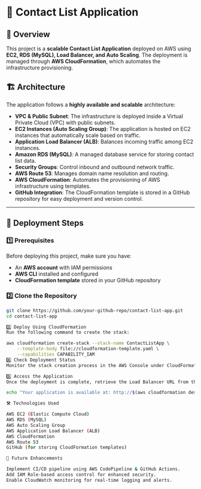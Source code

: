 # 📌 Contact List Application  

## 📖 Overview  
This project is a **scalable Contact List Application** deployed on AWS using **EC2, RDS (MySQL), Load Balancer, and Auto Scaling**. The deployment is managed through **AWS CloudFormation**, which automates the infrastructure provisioning.  

## 🏗 Architecture  
The application follows a **highly available and scalable** architecture:  
- **VPC & Public Subnet**: The infrastructure is deployed inside a Virtual Private Cloud (VPC) with public subnets.  
- **EC2 Instances (Auto Scaling Group)**: The application is hosted on EC2 instances that automatically scale based on traffic.  
- **Application Load Balancer (ALB)**: Balances incoming traffic among EC2 instances.  
- **Amazon RDS (MySQL)**: A managed database service for storing contact list data.  
- **Security Groups**: Control inbound and outbound network traffic.  
- **AWS Route 53**: Manages domain name resolution and routing.  
- **AWS CloudFormation**: Automates the provisioning of AWS infrastructure using templates.  
- **GitHub Integration**: The CloudFormation template is stored in a GitHub repository for easy deployment and version control.  

---

## 🚀 Deployment Steps  

### **1️⃣ Prerequisites**  
Before deploying this project, make sure you have:  
- An **AWS account** with IAM permissions  
- **AWS CLI** installed and configured  
- **CloudFormation template** stored in your GitHub repository  

### **2️⃣ Clone the Repository**  
```bash
git clone https://github.com/your-github-repo/contact-list-app.git
cd contact-list-app

3️⃣ Deploy Using CloudFormation
Run the following command to create the stack:

aws cloudformation create-stack --stack-name ContactListApp \
    --template-body file://cloudformation-template.yaml \
    --capabilities CAPABILITY_IAM
4️⃣ Check Deployment Status
Monitor the stack creation process in the AWS Console under CloudFormation → Stacks.

5️⃣ Access the Application
Once the deployment is complete, retrieve the Load Balancer URL from the output section of CloudFormation and access it via a browser:

echo "Your application is available at: http://$(aws cloudformation describe-stacks --stack-name ContactListApp --query "Stacks[0].Outputs[?OutputKey=='LoadBalancerDNSName'].OutputValue" --output text)"

🛠 Technologies Used

AWS EC2 (Elastic Compute Cloud)
AWS RDS (MySQL)
AWS Auto Scaling Group
AWS Application Load Balancer (ALB)
AWS CloudFormation
AWS Route 53
GitHub (for storing CloudFormation templates)

📌 Future Enhancements

Implement CI/CD pipeline using AWS CodePipeline & GitHub Actions.
Add IAM Role-based access control for enhanced security.
Enable CloudWatch monitoring for real-time logging and alerts.
